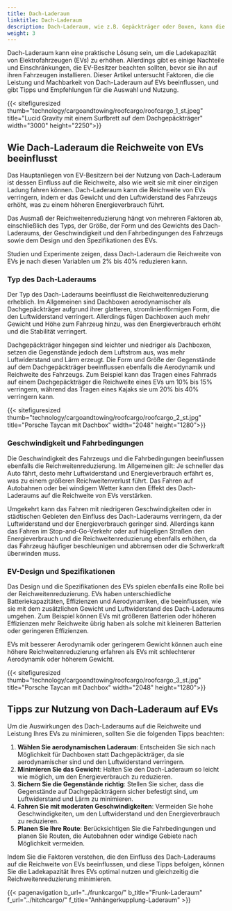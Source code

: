 ```yaml
---
title: Dach-Laderaum
linktitle: Dach-Laderaum
description: Dach-Laderaum, wie z.B. Gepäckträger oder Boxen, kann die Ladekapazität von Elektrofahrzeugen (EVs) erhöhen und hilft, sperrige, schwere oder unregelmäßig geformte Gegenstände wie Skier, Fahrräder, Kajaks oder Zelte zu transportieren.
weight: 3
---
```

<!-- markdownlint-disable MD033 -->

Dach-Laderaum kann eine praktische Lösung sein, um die Ladekapazität von Elektrofahrzeugen (EVs) zu erhöhen. Allerdings gibt es einige Nachteile und Einschränkungen, die EV-Besitzer beachten sollten, bevor sie ihn auf ihren Fahrzeugen installieren. Dieser Artikel untersucht Faktoren, die die Leistung und Machbarkeit von Dach-Laderaum auf EVs beeinflussen, und gibt Tipps und Empfehlungen für die Auswahl und Nutzung.

{{< sitefiguresized thumb="technology/cargoandtowing/roofcargo/roofcargo_1_st.jpeg" title="Lucid Gravity mit einem Surfbrett auf dem Dachgepäckträger" width="3000" height="2250">}}

## Wie Dach-Laderaum die Reichweite von EVs beeinflusst

Das Hauptanliegen von EV-Besitzern bei der Nutzung von Dach-Laderaum ist dessen Einfluss auf die Reichweite, also wie weit sie mit einer einzigen Ladung fahren können. Dach-Laderaum kann die Reichweite von EVs verringern, indem er das Gewicht und den Luftwiderstand des Fahrzeugs erhöht, was zu einem höheren Energieverbrauch führt.

Das Ausmaß der Reichweitenreduzierung hängt von mehreren Faktoren ab, einschließlich des Typs, der Größe, der Form und des Gewichts des Dach-Laderaums, der Geschwindigkeit und den Fahrbedingungen des Fahrzeugs sowie dem Design und den Spezifikationen des EVs.

Studien und Experimente zeigen, dass Dach-Laderaum die Reichweite von EVs je nach diesen Variablen um 2% bis 40% reduzieren kann.

### Typ des Dach-Laderaums

Der Typ des Dach-Laderaums beeinflusst die Reichweitenreduzierung erheblich. Im Allgemeinen sind Dachboxen aerodynamischer als Dachgepäckträger aufgrund ihrer glatteren, stromlinienförmigen Form, die den Luftwiderstand verringert. Allerdings fügen Dachboxen auch mehr Gewicht und Höhe zum Fahrzeug hinzu, was den Energieverbrauch erhöht und die Stabilität verringert.

Dachgepäckträger hingegen sind leichter und niedriger als Dachboxen, setzen die Gegenstände jedoch dem Luftstrom aus, was mehr Luftwiderstand und Lärm erzeugt. Die Form und Größe der Gegenstände auf dem Dachgepäckträger beeinflussen ebenfalls die Aerodynamik und Reichweite des Fahrzeugs. Zum Beispiel kann das Tragen eines Fahrrads auf einem Dachgepäckträger die Reichweite eines EVs um 10% bis 15% verringern, während das Tragen eines Kajaks sie um 20% bis 40% verringern kann.

{{< sitefiguresized thumb="technology/cargoandtowing/roofcargo/roofcargo_2_st.jpg" title="Porsche Taycan mit Dachbox" width="2048" height="1280">}}

### Geschwindigkeit und Fahrbedingungen

Die Geschwindigkeit des Fahrzeugs und die Fahrbedingungen beeinflussen ebenfalls die Reichweitenreduzierung. Im Allgemeinen gilt: Je schneller das Auto fährt, desto mehr Luftwiderstand und Energieverbrauch erfährt es, was zu einem größeren Reichweitenverlust führt. Das Fahren auf Autobahnen oder bei windigem Wetter kann den Effekt des Dach-Laderaums auf die Reichweite von EVs verstärken.

Umgekehrt kann das Fahren mit niedrigeren Geschwindigkeiten oder in städtischen Gebieten den Einfluss des Dach-Laderaums verringern, da der Luftwiderstand und der Energieverbrauch geringer sind. Allerdings kann das Fahren im Stop-and-Go-Verkehr oder auf hügeligen Straßen den Energieverbrauch und die Reichweitenreduzierung ebenfalls erhöhen, da das Fahrzeug häufiger beschleunigen und abbremsen oder die Schwerkraft überwinden muss.

### EV-Design und Spezifikationen

Das Design und die Spezifikationen des EVs spielen ebenfalls eine Rolle bei der Reichweitenreduzierung. EVs haben unterschiedliche Batteriekapazitäten, Effizienzen und Aerodynamiken, die beeinflussen, wie sie mit dem zusätzlichen Gewicht und Luftwiderstand des Dach-Laderaums umgehen. Zum Beispiel können EVs mit größeren Batterien oder höheren Effizienzen mehr Reichweite übrig haben als solche mit kleineren Batterien oder geringeren Effizienzen.

EVs mit besserer Aerodynamik oder geringerem Gewicht können auch eine höhere Reichweitenreduzierung erfahren als EVs mit schlechterer Aerodynamik oder höherem Gewicht.

{{< sitefiguresized thumb="technology/cargoandtowing/roofcargo/roofcargo_3_st.jpg" title="Porsche Taycan mit Dachbox" width="2048" height="1280">}}

## Tipps zur Nutzung von Dach-Laderaum auf EVs

Um die Auswirkungen des Dach-Laderaums auf die Reichweite und Leistung Ihres EVs zu minimieren, sollten Sie die folgenden Tipps beachten:

1. **Wählen Sie aerodynamischen Laderaum**: Entscheiden Sie sich nach Möglichkeit für Dachboxen statt Dachgepäckträger, da sie aerodynamischer sind und den Luftwiderstand verringern.
2. **Minimieren Sie das Gewicht**: Halten Sie den Dach-Laderaum so leicht wie möglich, um den Energieverbrauch zu reduzieren.
3. **Sichern Sie die Gegenstände richtig**: Stellen Sie sicher, dass die Gegenstände auf Dachgepäckträgern sicher befestigt sind, um Luftwiderstand und Lärm zu minimieren.
4. **Fahren Sie mit moderaten Geschwindigkeiten**: Vermeiden Sie hohe Geschwindigkeiten, um den Luftwiderstand und den Energieverbrauch zu reduzieren.
5. **Planen Sie Ihre Route**: Berücksichtigen Sie die Fahrbedingungen und planen Sie Routen, die Autobahnen oder windige Gebiete nach Möglichkeit vermeiden.

Indem Sie die Faktoren verstehen, die den Einfluss des Dach-Laderaums auf die Reichweite von EVs beeinflussen, und diese Tipps befolgen, können Sie die Ladekapazität Ihres EVs optimal nutzen und gleichzeitig die Reichweitenreduzierung minimieren.

{{< pagenavigation b_url="../frunkcargo/" b_title="Frunk-Laderaum" f_url="../hitchcargo/" f_title="Anhängerkupplung-Laderaum" >}}